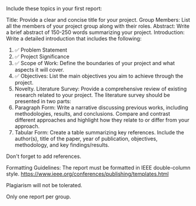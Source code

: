 Include these topics in your first report:

Title: Provide a clear and concise title for your project.
Group Members: List all the members of your project group along with their roles.
Abstract: Write a brief abstract of 150-250 words summarizing your project.
Introduction: Write a detailed introduction that includes the following:
1. ✅ Problem Statement
2. ✅ Project Significance
3. ✅ Scope of Work: Define the boundaries of your project and what aspects it will cover.
4. ✅ Objectives: List the main objectives you aim to achieve through the project.
5. Novelty.
Literature Survey: Provide a comprehensive review of existing research related to your project. The literature survey should be presented in two parts:
1. Paragraph Form: Write a narrative discussing previous works, including methodologies, results, and conclusions. Compare and contrast different approaches and highlight how they relate to or differ from your approach.
2. Tabular Form: Create a table summarizing key references. Include the author(s), title of the paper, year of publication, objectives, methodology, and key findings/results.

Don't forget to add references.

Formatting Guidelines:
The report must be formatted in IEEE double-column style.
https://www.ieee.org/conferences/publishing/templates.html

Plagiarism will not be tolerated.

Only one report per group.